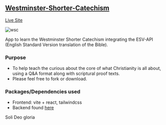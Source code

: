 ## [Westminster-Shorter-Catechism](https://www.westminstershortercatechism.online/)

[Live Site](https://www.westminstershortercatechism.online/)

![wsc](https://user-images.githubusercontent.com/86252224/220148710-07c2abb2-74b3-477f-85eb-75262c87e981.png)

App to learn the Westminster Shorter Catechism integrating the ESV-API (English Standard Version translation of the Bible).

### Purpose

- To help teach the curious about the core of what Christianity is all about, using a Q&A format along with scriptural proof texts.
- Please feel free to fork or download.

### Packages/Dependencies used

- Frontend: vite + react, tailwindcss
- Backend found [here](https://github.com/changtime247/wscBackend)

Soli Deo gloria
